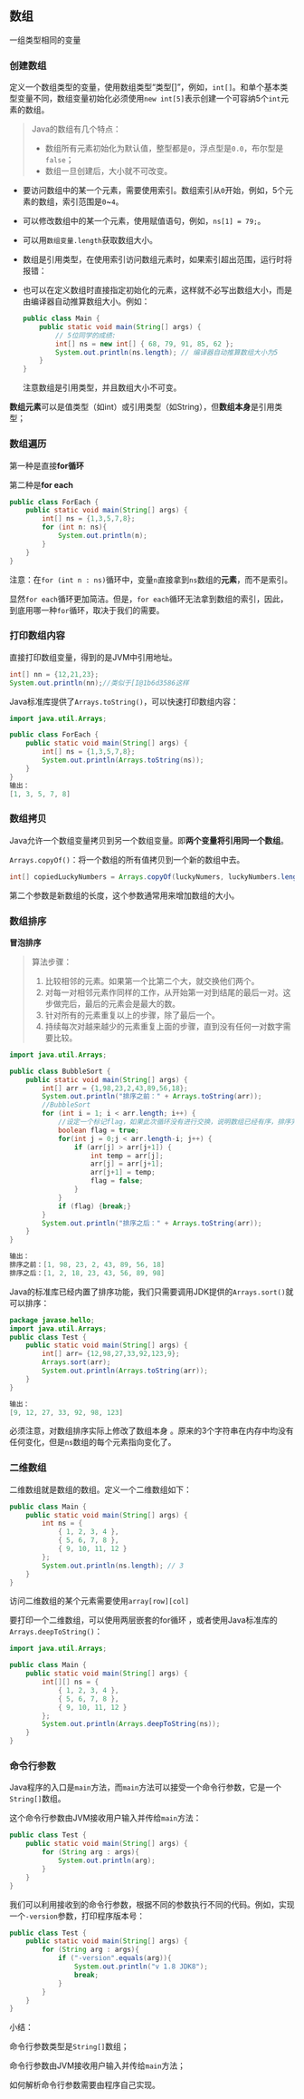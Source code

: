 ## 数组

一组类型相同的变量

### 创建数组

定义一个数组类型的变量，使用数组类型“类型[]”，例如，`int[]`。和单个基本类型变量不同，数组变量初始化必须使用`new int[5]`表示创建一个可容纳5个`int`元素的数组。

> Java的数组有几个特点：
>
> - 数组所有元素初始化为默认值，整型都是`0`，浮点型是`0.0`，布尔型是`false`；
> - 数组一旦创建后，大小就不可改变。

- 要访问数组中的某一个元素，需要使用索引。数组索引从`0`开始，例如，5个元素的数组，索引范围是`0`~`4`。

- 可以修改数组中的某一个元素，使用赋值语句，例如，`ns[1] = 79;`。

- 可以用`数组变量.length`获取数组大小。

- 数组是引用类型，在使用索引访问数组元素时，如果索引超出范围，运行时将报错： 

- 也可以在定义数组时直接指定初始化的元素，这样就不必写出数组大小，而是由编译器自动推算数组大小。例如： 

  ```java
  public class Main {
      public static void main(String[] args) {
          // 5位同学的成绩:
          int[] ns = new int[] { 68, 79, 91, 85, 62 };
          System.out.println(ns.length); // 编译器自动推算数组大小为5
      }
  }
  ```

  注意数组是引用类型，并且数组大小不可变。 

**数组元素**可以是值类型（如int）或引用类型（如String），但**数组本身**是引用类型；

### 数组遍历

第一种是直接**for循环**

第二种是**for each**

```java
public class ForEach {
    public static void main(String[] args) {
        int[] ns = {1,3,5,7,8};
        for (int n: ns){
            System.out.println(n);
        }
    }
}
```

注意：在`for (int n : ns)`循环中，变量`n`直接拿到`ns`数组的**元素**，而不是索引。

显然`for each`循环更加简洁。但是，`for each`循环无法拿到数组的索引，因此，到底用哪一种`for`循环，取决于我们的需要。 

### 打印数组内容

直接打印数组变量，得到的是JVM中引用地址。

```java
int[] nn = {12,21,23};
System.out.println(nn);//类似于[I@1b6d3586这样
```

Java标准库提供了`Arrays.toString()`，可以快速打印数组内容： 

```java
import java.util.Arrays;

public class ForEach {
    public static void main(String[] args) {
        int[] ns = {1,3,5,7,8};
        System.out.println(Arrays.toString(ns));
    }
}
输出：
[1, 3, 5, 7, 8]
```

### 数组拷贝

Java允许一个数组变量拷贝到另一个数组变量。即**两个变量将引用同一个数组**。

`Arrays.copyOf()`：将一个数组的所有值拷贝到一个新的数组中去。

```java
int[] copiedLuckyNumbers = Arrays.copyOf(luckyNumers, luckyNumbers.length);
```

第二个参数是新数组的长度，这个参数通常用来增加数组的大小。

### 数组排序

**冒泡排序**

> 算法步骤：
>
> 1. 比较相邻的元素。如果第一个比第二个大，就交换他们两个。
> 2. 对每一对相邻元素作同样的工作，从开始第一对到结尾的最后一对。这步做完后，最后的元素会是最大的数。
> 3. 针对所有的元素重复以上的步骤，除了最后一个。
> 4. 持续每次对越来越少的元素重复上面的步骤，直到没有任何一对数字需要比较。

```java
import java.util.Arrays;

public class BubbleSort {
    public static void main(String[] args) {
        int[] arr = {1,98,23,2,43,89,56,18};
        System.out.println("排序之前：" + Arrays.toString(arr));
        //BubbleSort
        for (int i = 1; i < arr.length; i++) {
            //设定一个标记flag，如果此次循环没有进行交换，说明数组已经有序，排序完成
            boolean flag = true;
            for(int j = 0;j < arr.length-i; j++) {
                if (arr[j] > arr[j+1]) {
                    int temp = arr[j];
                    arr[j] = arr[j+1];
                    arr[j+1] = temp;
                    flag = false;
                }
            }
            if (flag) {break;}
        }
        System.out.println("排序之后：" + Arrays.toString(arr));
    }
}

输出：
排序之前：[1, 98, 23, 2, 43, 89, 56, 18]
排序之后：[1, 2, 18, 23, 43, 56, 89, 98]
```



Java的标准库已经内置了排序功能，我们只需要调用JDK提供的`Arrays.sort()`就可以排序： 

```java
package javase.hello;
import java.util.Arrays;
public class Test {
    public static void main(String[] args) {
        int[] arr= {12,98,27,33,92,123,9};
        Arrays.sort(arr);
        System.out.println(Arrays.toString(arr));
    }
}

输出：
[9, 12, 27, 33, 92, 98, 123]
```

必须注意，对数组排序实际上修改了数组本身 。原来的3个字符串在内存中均没有任何变化，但是`ns`数组的每个元素指向变化了。 

### 二维数组

二维数组就是数组的数组。定义一个二维数组如下： 

```java
public class Main {
    public static void main(String[] args) {
        int ns = {
            { 1, 2, 3, 4 },
            { 5, 6, 7, 8 },
            { 9, 10, 11, 12 }
        };
        System.out.println(ns.length); // 3
    }
}
```

访问二维数组的某个元素需要使用`array[row][col]` 

要打印一个二维数组，可以使用两层嵌套的for循环 ，或者使用Java标准库的`Arrays.deepToString()`： 

```java
import java.util.Arrays;

public class Main {
    public static void main(String[] args) {
        int[][] ns = {
            { 1, 2, 3, 4 },
            { 5, 6, 7, 8 },
            { 9, 10, 11, 12 }
        };
        System.out.println(Arrays.deepToString(ns));
    }
}
```

### 命令行参数

Java程序的入口是`main`方法，而`main`方法可以接受一个命令行参数，它是一个`String[]`数组。 

这个命令行参数由JVM接收用户输入并传给`main`方法： 

```java
public class Test {
    public static void main(String[] args) {
        for (String arg : args){
            System.out.println(arg);
        }
    }
}
```

我们可以利用接收到的命令行参数，根据不同的参数执行不同的代码。例如，实现一个`-version`参数，打印程序版本号： 

```java
public class Test {
    public static void main(String[] args) {
        for (String arg : args){
            if ("-version".equals(arg)){
                System.out.println("v 1.8 JDK8");
                break;
            }
        }
    }
}
```

小结：

命令行参数类型是`String[]`数组；

命令行参数由JVM接收用户输入并传给`main`方法；

如何解析命令行参数需要由程序自己实现。